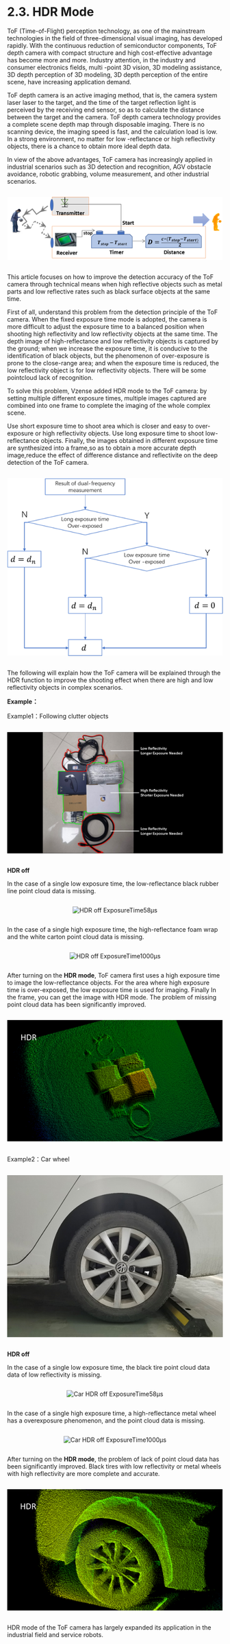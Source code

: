 # 2.3. HDR Mode

ToF (Time-of-Flight) perception technology, as one of the mainstream technologies in the field of three-dimensional visual imaging, has developed rapidly. With the continuous reduction of semiconductor components, ToF depth camera with compact structure and high cost-effective advantage has become more and more. Industry attention, in the industry and consumer electronics fields, multi -point 3D vision, 3D modeling assistance, 3D depth perception of 3D modeling, 3D depth perception of the entire scene, have increasing application demand.

ToF depth camera is an active imaging method, that is, the camera system laser laser to the target, and the time of the target reflection light is perceived by the receiving end sensor, so as to calculate the distance between the target and the camera. ToF depth camera technology provides a complete scene depth map through disposable imaging. There is no scanning device, the imaging speed is fast, and the calculation load is low. In a strong environment, no matter for low -reflectance or high reflectivity objects, there is a chance to obtain more ideal depth data.

In view of the above advantages, ToF camera has increasingly applied in industrial scenarios such as 3D detection and recognition, AGV obstacle avoidance, robotic grabbing, volume measurement, and other industrial scenarios.

<div class="center">

![TOF Camera Principles](<../../../zh-cn/ApplicationNote/DS86&87/pic/TOF Camera Principles.png>)

</div>

This article focuses on how to improve the detection accuracy of the ToF camera through technical means when high reflective objects such as metal parts and low reflective rates such as black surface objects at the same time.

First of all, understand this problem from the detection principle of the ToF camera. When the fixed exposure time mode is adopted, the camera is more difficult to adjust the exposure time to a balanced position when shooting high reflectivity and low reflectivity objects at the same time. The depth image of high-reflectance and low reflectivity objects is captured by the ground; when we increase the exposure time, it is conducive to the identification of black objects, but the phenomenon of over-exposure is prone to the close-range area; and when the exposure time is reduced, the low reflectivity object is for low reflectivity objects. There will be some pointcloud lack of recognition.

To solve this problem, Vzense added HDR mode to the ToF camera: by setting multiple different exposure times, multiple images captured are combined into one frame to complete the imaging of the whole complex scene.

Use short exposure time to shoot area which is closer and easy to over-exposure or high reflectivity objects. Use long exposure time to shoot low-reflectance objects. Finally, the images obtained in different exposure time are synthesized into a frame,so as to obtain a more accurate depth image,reduce the effect of difference distance and reflectivite on the deep detection of the ToF camera.

<div class="center">

![HDR mode measurement judgment](<pic/HDR mode measurement judgment.png>)

</div>

The following will explain how the ToF camera will be explained through the HDR function to improve the shooting effect when there are high and low reflectivity objects in complex scenarios.

**Example：**

Example1：Following clutter objects

<div class="center">

![Cutter Objects](<../../../zh-cn/ApplicationNote/DS86&87/pic/Cutter Objects.png>)

</div>

**HDR off**

In the case of a single low exposure time, the low-reflectance black rubber line point cloud data is missing.

<div class="center">

![HDR off ExposureTime58μs](<../../../zh-cn/ApplicationNote/DS86&87/pic/HDR off ExposureTime58μs.png>)

</div>

In the case of a single high exposure time, the high-reflectance foam wrap and the white carton point cloud data is missing.

<div class="center">

![HDR off ExposureTime1000μs](<../../../zh-cn/ApplicationNote/DS86&87/pic/HDR off ExposureTime1000μs.png>)

</div>

After turning on the **HDR mode**, ToF camera first uses a high exposure time to image the low-reflectance objects. For the area where high exposure time is over-exposed, the low exposure time is used for imaging. Finally In the frame, you can get the image with HDR mode. The problem of missing point cloud data has been significantly improved.

<div class="center">

![HDR on](<../../../zh-cn/ApplicationNote/DS86&87/pic/HDR on.png>)

</div>

Example2：Car wheel

<div class="center">

![Car Wheel](<../../../zh-cn/ApplicationNote/DS86&87/pic/Car Wheel.png>)

</div>

**HDR off**

In the case of a single low exposure time, the black tire point cloud data data of low reflectivity is missing.

<div class="center">

![ Car HDR off ExposureTime58μs ](<../../../zh-cn/ApplicationNote/DS86&87/pic/Car HDR off ExposureTime58μs.png>)

</div>

In the case of a single high exposure time, a high-reflectance metal wheel has a overexposure phenomenon, and the point cloud data is missing.

<div class="center">

![Car HDR off ExposureTime1000μs](<../../../zh-cn/ApplicationNote/DS86&87/pic/Car HDR off ExposureTime1000μs.png>)

</div>

After turning on the **HDR mode**, the problem of lack of point cloud data has been significantly improved. Black tires with low reflectivity or metal wheels with high reflectivity are more complete and accurate.

<div class="center">

![Car HDR on](<../../../zh-cn/ApplicationNote/DS86&87/pic/Car HDR on.png>)

</div>

HDR mode of the ToF camera has largely expanded its application in the industrial field and service robots.

<style>
.center
{
  width: auto;
  display: table;
  margin-left: auto;
  margin-right: auto;
}
</style>
